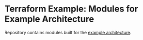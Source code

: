 # Terraform Example: Modules for Example Architecture
Repository contains modules built for the [example architecture](https://github.com/muhannad0/terraform-example-architecture).
